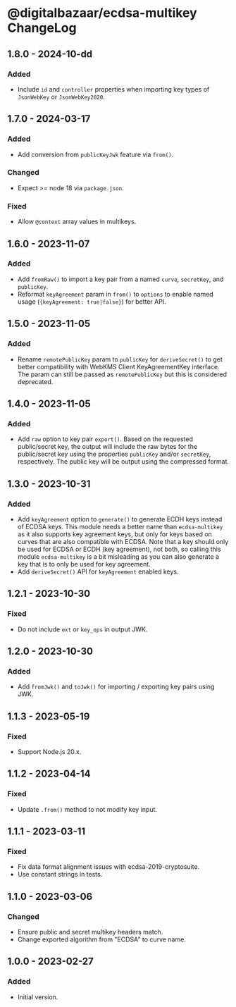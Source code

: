 # @digitalbazaar/ecdsa-multikey ChangeLog

## 1.8.0 - 2024-10-dd

### Added
- Include `id` and `controller` properties when importing key types of
  `JsonWebKey` or `JsonWebKey2020`.

## 1.7.0 - 2024-03-17

### Added
- Add conversion from `publicKeyJwk` feature via `from()`.

### Changed
- Expect >= node 18 via `package.json`.

### Fixed
- Allow `@context` array values in multikeys.

## 1.6.0 - 2023-11-07

### Added
- Add `fromRaw()` to import a key pair from a named `curve`, `secretKey`,
  and `publicKey`.
- Reformat `keyAgreement` param in `from()` to `options` to enable named
  usage (`{keyAgreement: true|false}`) for better API.

## 1.5.0 - 2023-11-05

### Added
- Rename `remotePublicKey` param to `publicKey` for `deriveSecret()` to get
  better compatibility with WebKMS Client KeyAgreementKey interface. The
  param can still be passed as `remotePublicKey` but this is considered
  deprecated.

## 1.4.0 - 2023-11-05

### Added
- Add `raw` option to key pair `export()`. Based on the requested public/secret
  key, the output will include the raw bytes for the public/secret key using
  the properties `publicKey` and/or `secretKey`, respectively. The public key
  will be output using the compressed format.

## 1.3.0 - 2023-10-31

### Added
- Add `keyAgreement` option to `generate()` to generate ECDH keys instead of
  ECDSA keys. This module needs a better name than `ecdsa-multikey` as it also
  supports key agreement keys, but only for keys based on curves that are also
  compatible with ECDSA. Note that a key should only be used for ECDSA or ECDH
  (key agreement), not both, so calling this module `ecdsa-multikey` is a bit
  misleading as you can also generate a key that is to only be used for key
  agreement.
- Add `deriveSecret()` API for `keyAgreement` enabled keys.

## 1.2.1 - 2023-10-30

### Fixed
- Do not include `ext` or `key_ops` in output JWK.

## 1.2.0 - 2023-10-30

### Added
- Add `fromJwk()` and `toJwk()` for importing / exporting key pairs using JWK.

## 1.1.3 - 2023-05-19

### Fixed
- Support Node.js 20.x.

## 1.1.2 - 2023-04-14

### Fixed
- Update `.from()` method to not modify key input.

## 1.1.1 - 2023-03-11

### Fixed
- Fix data format alignment issues with ecdsa-2019-cryptosuite.
- Use constant strings in tests.

## 1.1.0 - 2023-03-06

### Changed
- Ensure public and secret multikey headers match.
- Change exported algorithm from "ECDSA" to curve name.

## 1.0.0 - 2023-02-27

### Added
- Initial version.
